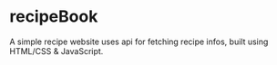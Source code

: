 # recipeBook
A simple recipe website uses api for fetching recipe infos, built using HTML/CSS &amp; JavaScript. 
